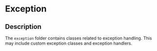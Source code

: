 # Exception

## Description
The `exception` folder contains classes related to exception handling.
This may include custom exception classes and exception handlers.